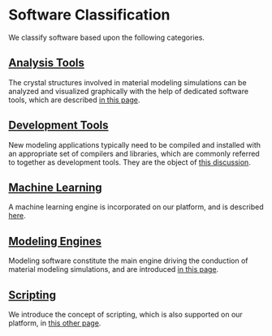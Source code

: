 # Software Classification

We classify software based upon the following categories.

## [Analysis Tools](analysis.md)

The crystal structures involved in material modeling simulations can be analyzed and visualized graphically with the help of dedicated software tools, which are described [in this page](analysis.md).

## [Development Tools](development.md)

New modeling applications typically need to be compiled and installed with an appropriate set of compilers and libraries, which are commonly referred to together as development tools. They are the object of [this discussion](development.md).

## [Machine Learning](machine-learning.md)

A machine learning engine is incorporated on our platform, and is described [here](machine-learning.md).

## [Modeling Engines](modeling.md)

Modeling software constitute the main engine driving the conduction of material modeling simulations, and are introduced [in this page](modeling.md).

## [Scripting](scripting.md)

We introduce the concept of scripting, which is also supported on our platform, in [this other page](scripting.md).
